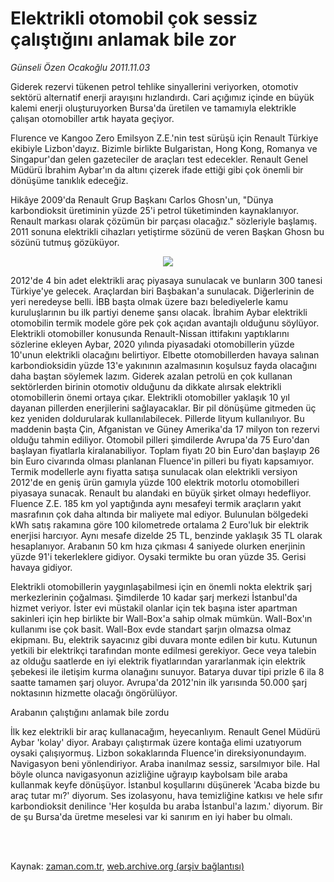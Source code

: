 # Elektrikli otomobil çok sessiz  çalıştığını anlamak bile zor

*Günseli Özen Ocakoğlu 2011.11.03*

<td class="columnist-detail">
<p>Giderek rezervi tükenen petrol tehlike sinyallerini veriyorken, otomotiv sektörü alternatif enerji arayışını hızlandırdı. Cari açığımız içinde en büyük kalemi enerji oluşturuyorken Bursa'da üretilen ve tamamıyla elektrikle çalışan otomobiller artık hayata geçiyor.</p>
<p>
<div id="haberMetinDiv">
<p>Flurence ve Kangoo Zero Emilsyon Z.E.'nin test sürüşü için Renault Türkiye ekibiyle Lizbon'dayız. Bizimle birlikte Bulgaristan, Hong Kong, Romanya ve Singapur'dan gelen gazeteciler de araçları test edecekler. Renault Genel Müdürü İbrahim Aybar'ın da altını çizerek ifade ettiği gibi çok önemli bir dönüşüme tanıklık edeceğiz.
<p>Hikâye 2009'da Renault Grup Başkanı Carlos Ghosn'un, "Dünya karbondioksit üretiminin yüzde 25'i petrol tüketiminden kaynaklanıyor. Renault markası olarak çözümün bir parçası olacağız." sözleriyle başlamış. 2011 sonuna elektrikli cihazları yetiştirme sözünü de veren Başkan Ghosn bu sözünü tutmuş gözüküyor.
<p>
<p align="center"><img border="0" src="http://web.archive.org/web/20111205072415im_/http://medya.zaman.com.tr/2011/11/03/elektrikli.jpg"/>
<p>2012'de 4 bin adet elektrikli araç piyasaya sunulacak ve bunların 300 tanesi Türkiye'ye gelecek. Araçlardan biri Başbakan'a sunulacak. Diğerlerinin de yeri neredeyse belli. İBB başta olmak üzere bazı belediyelerle kamu kuruluşlarının bu ilk partiyi deneme şansı olacak. İbrahim Aybar elektrikli otomobilin termik modele göre pek çok açıdan avantajlı olduğunu söylüyor. Elektrikli otomobiller konusunda Renault-Nissan ittifakını yaptıklarını sözlerine ekleyen Aybar, 2020 yılında piyasadaki otomobillerin yüzde 10'unun elektrikli olacağını belirtiyor. Elbette otomobillerden havaya salınan karbondioksidin yüzde 13'e yakınının azalmasının koşulsuz fayda olacağını daha baştan söylemek lazım. Giderek azalan petrolü en çok kullanan sektörlerden birinin otomotiv olduğunu da dikkate alırsak elektrikli otomobillerin önemi ortaya çıkar. Elektrikli otomobiller yaklaşık 10 yıl dayanan pillerden enerjilerini sağlayacaklar. Bir pil dönüşüme gitmeden üç kez yeniden doldurularak kullanılabilecek. Pillerde lityum kullanılıyor. Bu maddenin başta Çin, Afganistan ve Güney Amerika'da 17 milyon ton rezervi olduğu tahmin ediliyor. Otomobil pilleri şimdilerde Avrupa'da 75 Euro'dan başlayan fiyatlarla kiralanabiliyor. Toplam fiyatı 20 bin Euro'dan başlayıp 26 bin Euro civarında olması planlanan Fluence'in pilleri bu fiyatı kapsamıyor. Termik modellerle aynı fiyatta satışa sunulacak olan elektrikli versiyon 2012'de en geniş ürün gamıyla yüzde 100 elektrik motorlu otomobilleri piyasaya sunacak. Renault bu alandaki en büyük şirket olmayı hedefliyor. Fluence Z.E. 185 km yol yaptığında aynı mesafeyi termik araçların yakıt masrafının çok daha altında bir maliyete mal ediyor. Bulunulan bölgedeki kWh satış rakamına göre 100 kilometrede ortalama 2 Euro'luk bir elektrik enerjisi harcıyor. Aynı mesafe dizelde 25 TL, benzinde yaklaşık 35 TL olarak hesaplanıyor. Arabanın 50 km hıza çıkması 4 saniyede olurken enerjinin yüzde 91'i tekerleklere gidiyor. Oysaki termikte bu oran yüzde 35. Gerisi havaya gidiyor.
<p>Elektrikli otomobillerin yaygınlaşabilmesi için en önemli nokta elektrik şarj merkezlerinin çoğalması. Şimdilerde 10 kadar şarj merkezi İstanbul'da hizmet veriyor. İster evi müstakil olanlar için tek başına ister apartman sakinleri için hep birlikte bir Wall-Box'a sahip olmak mümkün. Wall-Box'ın kullanımı ise çok basit. Wall-Box evde standart şarjın olmazsa olmaz ekipmanı. Bu, elektrik sayacınız gibi duvara monte edilen bir kutu. Kutunun yetkili bir elektrikçi tarafından monte edilmesi gerekiyor. Gece veya talebin az olduğu saatlerde en iyi elektrik fiyatlarından yararlanmak için elektrik şebekesi ile iletişim kurma olanağını sunuyor. Batarya duvar tipi prizle 6 ila 8 saatte tamamen şarj oluyor. Avrupa'da 2012'nin ilk yarısında 50.000 şarj noktasının hizmette olacağı öngörülüyor.
<p>Arabanın çalıştığını anlamak bile zordu
<p>İlk kez elektrikli bir araç kullanacağım, heyecanlıyım. Renault Genel Müdürü Aybar 'kolay' diyor. Arabayı çalıştırmak üzere kontağa elimi uzatıyorum oysaki çalışıyormuş. Lizbon sokaklarında Fluence'in direksiyonundayım. Navigasyon beni yönlendiriyor. Araba inanılmaz sessiz, sarsılmıyor bile. Hal böyle olunca navigasyonun azizliğine uğrayıp kaybolsam bile araba kullanmak keyfe dönüşüyor. İstanbul koşullarını düşünerek 'Acaba bizde bu araç tutar mı?' diyorum. Ses izolasyonu, hava temizliğine katkısı ve hele sıfır karbondioksit denilince 'Her koşulda bu araba İstanbul'a lazım.' diyorum. Bir de şu Bursa'da üretme meselesi var ki sanırım en iyi haber bu olmalı. </p></p></p></p></p></p></p></p></div>
</p>


<p><br>
		 </br></p></td>

Kaynak: [zaman.com.tr](http://zaman.com.tr/yazar.do?yazino=1197839), [web.archive.org (arşiv bağlantısı)](http://web.archive.org/web/20111205072415/http://www.zaman.com.tr:80/yazar.do?yazino=1197839)
